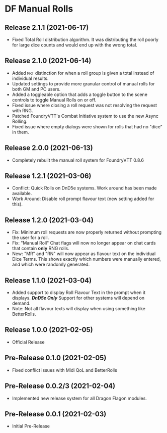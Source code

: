 # DF Manual Rolls

## Release 2.1.1 (2021-06-17)
- Fixed Total Roll distribution algorithm. It was distributing the roll poorly for large dice counts and would end up with the wrong total.

## Release 2.1.0 (2021-06-14)
- Added `MRT` distinction for when a roll group is given a total instead of individual results.
- Updated settings to provide more granular control of manual rolls for both GM and PC users.
- Added a toggleable option that adds a toggle button to the scene controls to toggle Manual Rolls on or off.
- Fixed issue where closing a roll request was not resolving the request with RNG.
- Patched FoundryVTT's Combat Initiative system to use the new Async Rolling.
- Fixed issue where empty dialogs were shown for rolls that had no "dice" in them.

## Release 2.0.0 (2021-06-13)
- Completely rebuilt the manual roll system for FoundryVTT 0.8.6

## Release 1.2.1 (2021-03-06)
- Conflict: Quick Rolls on DnD5e systems. Work around has been made available.
- Work Around: Disable roll prompt flavour text (new setting added for this).

## Release 1.2.0 (2021-03-04)
- Fix: Minimum roll requests are now properly returned without prompting the user for a roll.
- Fix: "Manual Roll" Chat flags will now no longer appear on chat cards that contain **only** RNG rolls.
- New: "MR" and "RN" will now appear as flavour text on the individual Dice Terms. This shows exactly which numbers were manually entered, and which were randomly generated.

## Release 1.1.0 (2021-03-04)

- Added support to display Roll Flavour Text in the prompt when it displays. ***DnD5e Only*** Support for other systems will depend on demand.
- Note: Not all flavour texts will display when using something like BetterRolls.

## Release 1.0.0 (2021-02-05)

- Official Release

## Pre-Release 0.1.0 (2021-02-05)

- Fixed conflict issues with Midi QoL and BetterRolls

## Pre-Release 0.0.2/3 (2021-02-04)

- Implemented new release system for all Dragon Flagon modules.

## Pre-Release 0.0.1 (2021-02-03)

- Initial Pre-Release

